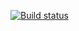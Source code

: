 [![Build status](https://ci.appveyor.com/api/projects/status/qwxbjrta5dvy7yv9?svg=true)](https://ci.appveyor.com/project/r616on/testingcreditcartvalidator)
